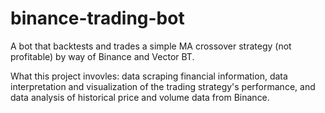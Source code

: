 # binance-trading-bot
A bot that backtests and trades a simple MA crossover strategy (not profitable) by way of Binance and Vector BT.

What this project invovles: data scraping financial information, data interpretation and visualization of the trading strategy's performance, and data analysis of historical price and volume data from Binance.
